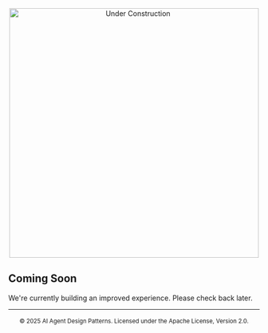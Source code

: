 <div align="center">
  <img src="https://dummyimage.com/500x250/fff/000&text=Under+Construction" alt="Under Construction" width="500">
</div>

## Coming Soon

We're currently building an improved experience. Please check back later.

---

<div align="center" style="margin-top: 1rem;">
  <small>© 2025 AI Agent Design Patterns. Licensed under the Apache License, Version 2.0.</small>
</div>